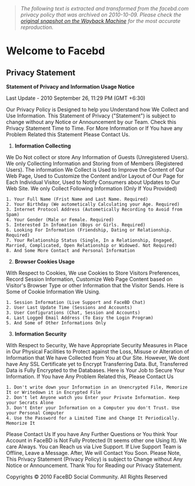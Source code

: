 > *The following text is extracted and transformed from the facebd.com privacy policy that was archived on 2010-10-09. Please check the [original snapshot on the Wayback Machine](https://web.archive.org/web/20101009003111id_/http%3A//www.facebd.com/help/privacy) for the most accurate reproduction.*

# Welcome to Facebd

## Privacy Statement

**Statement of Privacy and Information Usage Notice**

Last Update - 2010 September 26, 11:29 PM (GMT +6:30)

Our Privacy Policy is Designed to help you Understand how We Collect and Use Information. This Statement of Privacy ("Statement") is subject to change without any Notice or Announcement by our Team. Check this Privacy Statement Time to Time. For More Information or If You have any Problem Related this Statement Please Contact Us.

  1.  **Information Collecting**

We Do Not collect or store Any Information of Guests (Unregistered Users). We only Collecting Information and Storing from of Members (Registered Users). The information We Collect is Used to Improve the Content of Our Web Page, Used to Customize the Content and/or Layout of Our Page for Each Individual Visitor, Used to Notify Consumers about Updates to Our Web Site. We only Collect Following Information (Only If You Provided)

    1. Your Full Name (Frist Name and Last Name. Required)
    2. Your Birthday (We autometically Calculating your Age. Required)
    3. Internet Protocol Address (Autometically Recording to Avoid from Spam)
    4. Your Gender (Male or Female. Required)
    5. Interested In Infomation (Boys or Girls. Required)
    6. Looking For Information (Friendship, Dating or Relationship. Required)
    7. Your Relationship Status (Single, In a Relationship, Engaged, Married, Complicated, Open Relationship or Widowed. Not Required)
    8. And Some More Contact and Personal Information
  

  2.  **Browser Cookies Usage**

With Respect to Cookies, We use Cookies to Store Visitors Preferences, Record Session Information, Customize Web Page Content based on Visitor's Browser Type or other Information that the Visitor Sends. Here is Some of Cookie Information We Using.

    1. Session Information (Live Support and FaceBD Chat)
    2. User Last Update Time (Sessions and Accounts)
    3. User Configurations (Chat, Session and Accounts)
    4. Last Logged Email Address (To Easy the Login Program)
    5. And Some of Other Informations Only
  

  3.  **Information Security**

With Respect to Security, We have Appropriate Security Measures in Place in Our Physical Facilities to Protect against the Loss, Misuse or Alteration of Information that We have Collected from You at Our Site. However, We dont have Any SSL Certificate yet to Encrypt Transferring Data. But, Transferred Data is Fully Encrypted to the Databases. Here is Your Job to Secure Your Information. If You have Any Problem Related this, Please Contact Us

    1. Don't write down your Information in an Unencrypted File, Memorize It or Writedown it in Encrypted File
    2. Don't let Anyone watch you Enter your Private Information. Keep your Secrats Alone
    3. Don't Enter your Information on a Computer you don't Trust. Use your Personal Computer
    4. Use the Password for a Limited Time and Change It Periodically. Memorize It

Please Contact Us If you have Any Further Questions or You think Your Account in FaceBD is Not Fully Protected (It seems other one Using It). We care Always. You can Reach us via Live Support. If Live Support Team is Offline, Leave a Message. After, We will Contact You Soon. Please Note, This Privacy Statement (Privacy Policy) is subject to Change without Any Notice or Announcement. Thank You for Reading our Privacy Statement.




Copyrights © 2010 FaceBD Social Community. All Rights Reserved
